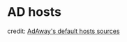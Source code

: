 # AD hosts
credit: [AdAway's default hosts sources](https://github.com/AdAway/AdAway/wiki/HostsSources#adaways-default-hosts-sources)

